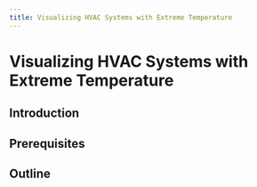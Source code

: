 ```yaml
---
title: Visualizing HVAC Systems with Extreme Temperature
---
```


# Visualizing HVAC Systems with Extreme Temperature

## Introduction

## Prerequisites

## Outline
